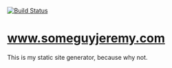 [![Build
Status](https://travis-ci.org/jeremyharris/someguyjeremy.svg?branch=master)](https://travis-ci.org/jeremyharris/someguyjeremy)

# www.someguyjeremy.com

This is my static site generator, because why not.

